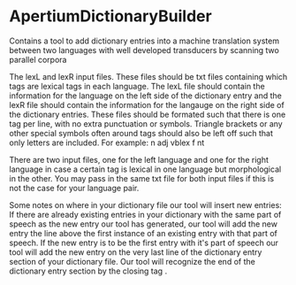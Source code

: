 # ApertiumDictionaryBuilder
Contains a tool to add dictionary entries into a machine translation system
between two languages with well developed transducers by scanning two parallel
corpora 

The lexL and lexR input files.
These files should be txt files containing which tags are
lexical tags in each language. The lexL file should contain the information for
the language on the left side of the dictionary entry and the lexR file should
contain the information for the langauge on the right side of the dictionary
entries.
These files should be formated such that there is one tag per line, with no
extra punctuation or symbols. Triangle brackets or any other special symbols
often around tags should also be left off such that only letters are included.
For example:
n
adj
vblex
f
nt
<!-- end example -->
There are two input files, one for the left language and one for the right
language in case a certain tag is lexical in one language but morphological in
the other. You may pass in the same txt file for both input files if this is not
 the case for your language pair.


Some notes on where in your dictionary file our tool will insert new entries:
If there are already existing entries in your dictionary with the same part of
speech as the new entry our tool has generated, our tool will add the new entry
the line above the first instance of an existing entry with that part of speech.
If the new entry is to be the first entry with it's part of speech our tool will
 add the new entry on the very last line of the dictionary entry section of your
 dictionary file. Our tool will recognize the end of the dictionary entry
section by the closing tag </section>.
